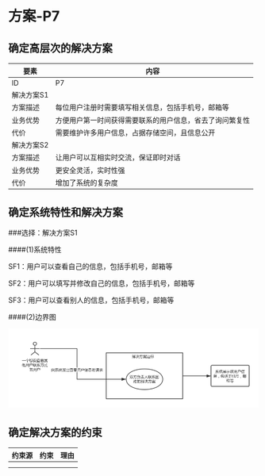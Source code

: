 # 方案-P7

## 确定高层次的解决方案

| 要素 | 内容 |
| --- | --- |
| ID | P7 |
| 解决方案S1 |
| 方案描述 | 每位用户注册时需要填写相关信息，包括手机号，邮箱等 |
| 业务优势 | 方便用户第一时间获得需要联系的用户信息，省去了询问繁复性 |
| 代价 | 需要维护许多用户信息，占据存储空间，且信息公开 |
| 解决方案S2 |
| 方案描述 | 让用户可以互相实时交流，保证即时对话 |
| 业务优势 | 更安全灵活，实时性强 |
| 代价 | 增加了系统的复杂度 |

## 确定系统特性和解决方案

###选择：解决方案S1

####(1)系统特性

SF1：用户可以查看自己的信息，包括手机号，邮箱等

SF2：用户可以填写并修改自己的信息，包括手机号，邮箱等

SF3：用户可以查看别人的信息，包括手机号，邮箱等

####(2)边界图

![](/img/boundary/boundary-P7.png)

## 确定解决方案的约束

| 约束源 | 约束 |理由|
| --- | --- |---|
| |||
| |||





